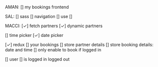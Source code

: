 AMAN:
[] my bookings frontend

SAL:
[] sass
[] navigation
    [] use <Link>
[] 

MACCI:
[✓] fetch partners
[✓] dynamic partners

[] time picker
[✓] date picker

[✓] redux
[] your bookings
    [] store partner details
    [] store booking details: date and time
    [] only enable to book if logged in

[] user
    [] is logged in logged out